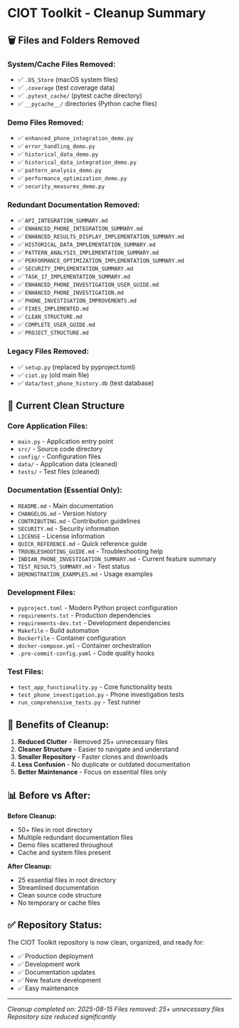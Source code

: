 # CIOT Toolkit - Cleanup Summary

## 🗑️ **Files and Folders Removed**

### **System/Cache Files Removed:**
- ✅ `.DS_Store` (macOS system files)
- ✅ `.coverage` (test coverage data)
- ✅ `.pytest_cache/` (pytest cache directory)
- ✅ `__pycache__/` directories (Python cache files)

### **Demo Files Removed:**
- ✅ `enhanced_phone_integration_demo.py`
- ✅ `error_handling_demo.py`
- ✅ `historical_data_demo.py`
- ✅ `historical_data_integration_demo.py`
- ✅ `pattern_analysis_demo.py`
- ✅ `performance_optimization_demo.py`
- ✅ `security_measures_demo.py`

### **Redundant Documentation Removed:**
- ✅ `API_INTEGRATION_SUMMARY.md`
- ✅ `ENHANCED_PHONE_INTEGRATION_SUMMARY.md`
- ✅ `ENHANCED_RESULTS_DISPLAY_IMPLEMENTATION_SUMMARY.md`
- ✅ `HISTORICAL_DATA_IMPLEMENTATION_SUMMARY.md`
- ✅ `PATTERN_ANALYSIS_IMPLEMENTATION_SUMMARY.md`
- ✅ `PERFORMANCE_OPTIMIZATION_IMPLEMENTATION_SUMMARY.md`
- ✅ `SECURITY_IMPLEMENTATION_SUMMARY.md`
- ✅ `TASK_17_IMPLEMENTATION_SUMMARY.md`
- ✅ `ENHANCED_PHONE_INVESTIGATION_USER_GUIDE.md`
- ✅ `ENHANCED_PHONE_INVESTIGATION.md`
- ✅ `PHONE_INVESTIGATION_IMPROVEMENTS.md`
- ✅ `FIXES_IMPLEMENTED.md`
- ✅ `CLEAN_STRUCTURE.md`
- ✅ `COMPLETE_USER_GUIDE.md`
- ✅ `PROJECT_STRUCTURE.md`

### **Legacy Files Removed:**
- ✅ `setup.py` (replaced by pyproject.toml)
- ✅ `ciot.py` (old main file)
- ✅ `data/test_phone_history.db` (test database)

## 📁 **Current Clean Structure**

### **Core Application Files:**
- `main.py` - Application entry point
- `src/` - Source code directory
- `config/` - Configuration files
- `data/` - Application data (cleaned)
- `tests/` - Test files (cleaned)

### **Documentation (Essential Only):**
- `README.md` - Main documentation
- `CHANGELOG.md` - Version history
- `CONTRIBUTING.md` - Contribution guidelines
- `SECURITY.md` - Security information
- `LICENSE` - License information
- `QUICK_REFERENCE.md` - Quick reference guide
- `TROUBLESHOOTING_GUIDE.md` - Troubleshooting help
- `INDIAN_PHONE_INVESTIGATION_SUMMARY.md` - Current feature summary
- `TEST_RESULTS_SUMMARY.md` - Test status
- `DEMONSTRATION_EXAMPLES.md` - Usage examples

### **Development Files:**
- `pyproject.toml` - Modern Python project configuration
- `requirements.txt` - Production dependencies
- `requirements-dev.txt` - Development dependencies
- `Makefile` - Build automation
- `Dockerfile` - Container configuration
- `docker-compose.yml` - Container orchestration
- `.pre-commit-config.yaml` - Code quality hooks

### **Test Files:**
- `test_app_functionality.py` - Core functionality tests
- `test_phone_investigation.py` - Phone investigation tests
- `run_comprehensive_tests.py` - Test runner

## 🎯 **Benefits of Cleanup:**

1. **Reduced Clutter** - Removed 25+ unnecessary files
2. **Cleaner Structure** - Easier to navigate and understand
3. **Smaller Repository** - Faster clones and downloads
4. **Less Confusion** - No duplicate or outdated documentation
5. **Better Maintenance** - Focus on essential files only

## 📊 **Before vs After:**

**Before Cleanup:**
- 50+ files in root directory
- Multiple redundant documentation files
- Demo files scattered throughout
- Cache and system files present

**After Cleanup:**
- 25 essential files in root directory
- Streamlined documentation
- Clean source code structure
- No temporary or cache files

## ✅ **Repository Status:**

The CIOT Toolkit repository is now clean, organized, and ready for:
- ✅ Production deployment
- ✅ Development work
- ✅ Documentation updates
- ✅ New feature development
- ✅ Easy maintenance

---
*Cleanup completed on: 2025-08-15*
*Files removed: 25+ unnecessary files*
*Repository size reduced significantly*